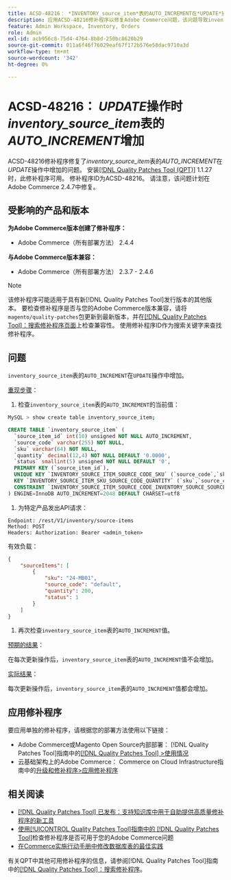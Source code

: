 ```yaml
---
title: ACSD-48216： *INVENTORY_source_item*表的AUTO_INCREMENT在*UPDATE*操作时增加
description: 应用ACSD-48216修补程序以修复Adobe Commerce问题，该问题导致inventory_source_item*表的*AUTO_INCREMENT在*UPDATE*操作时增加。
feature: Admin Workspace, Inventory, Orders
role: Admin
exl-id: acb956c8-75d4-4764-8b8d-250bc8620b29
source-git-commit: 011a6f46f76029eaf67f172b576e58dac9710a3d
workflow-type: tm+mt
source-wordcount: '342'
ht-degree: 0%

---
```


# ACSD-48216： *UPDATE*&#x200B;操作时&#x200B;*inventory_source_item*&#x200B;表的&#x200B;*AUTO_INCREMENT*&#x200B;增加

ACSD-48216修补程序修复了&#x200B;*inventory_source_item*&#x200B;表的&#x200B;*AUTO_INCREMENT*&#x200B;在&#x200B;*UPDATE*&#x200B;操作中增加的问题。 安装[[!DNL Quality Patches Tool (QPT)]](https://experienceleague.adobe.com/zh-hans/docs/commerce-operations/tools/quality-patches-tool/quality-patches-tool-to-self-serve-quality-patches) 1.1.27时，此修补程序可用。 修补程序ID为ACSD-48216。 请注意，该问题计划在Adobe Commerce 2.4.7中修复。

## 受影响的产品和版本

**为Adobe Commerce版本创建了修补程序：**

* Adobe Commerce（所有部署方法） 2.4.4

**与Adobe Commerce版本兼容：**

* Adobe Commerce（所有部署方法） 2.3.7 - 2.4.6

>[!NOTE]
>
>该修补程序可能适用于具有新[!DNL Quality Patches Tool]发行版本的其他版本。 要检查修补程序是否与您的Adobe Commerce版本兼容，请将`magento/quality-patches`包更新到最新版本，并在[[!DNL Quality Patches Tool]：搜索修补程序页面](https://experienceleague.adobe.com/tools/commerce-quality-patches/index.html?lang=zh-Hans)上检查兼容性。 使用修补程序ID作为搜索关键字来查找修补程序。

## 问题

`inventory_source_item`表的`AUTO_INCREMENT`在`UPDATE`操作中增加。

<u>重现步骤</u>：

1. 检查`inventory_source_item`表的`AUTO_INCREMENT`的当前值：

```bash
MySQL > show create table inventory_source_item;
```

```SQL
CREATE TABLE `inventory_source_item` (
  `source_item_id` int(10) unsigned NOT NULL AUTO_INCREMENT,
  `source_code` varchar(255) NOT NULL,
  `sku` varchar(64) NOT NULL,
  `quantity` decimal(12,4) NOT NULL DEFAULT '0.0000',
  `status` smallint(5) unsigned NOT NULL DEFAULT '0',
  PRIMARY KEY (`source_item_id`),
  UNIQUE KEY `INVENTORY_SOURCE_ITEM_SOURCE_CODE_SKU` (`source_code`,`sku`),
  KEY `INVENTORY_SOURCE_ITEM_SKU_SOURCE_CODE_QUANTITY` (`sku`,`source_code`,`quantity`),
  CONSTRAINT `INVENTORY_SOURCE_ITEM_SOURCE_CODE_INVENTORY_SOURCE_SOURCE_CODE` FOREIGN KEY (`source_code`) REFERENCES `inventory_source` (`source_code`) ON DELETE CASCADE
) ENGINE=InnoDB AUTO_INCREMENT=2048 DEFAULT CHARSET=utf8
```

1. 为特定产品发出API请求：

`Endpoint: /rest/V1/inventory/source-items`\
`Method: POST`\
`Headers: Authorization: Bearer <admin_token>`

有效负载：

```JSON
{
    "sourceItems": [
        {
            "sku": "24-MB01",
            "source_code": "default",
            "quantity": 200,
            "status": 1
        }
    ]
}
```

1. 再次检查`inventory_source_item`表的`AUTO_INCREMENT`值。

<u>预期的结果</u>：

在每次更新操作后，`inventory_source_item`表的`AUTO_INCREMENT`值不会增加。

<u>实际结果</u>：

每次更新操作后，`inventory_source_item`表的`AUTO_INCREMENT`值都会增加。

## 应用修补程序

要应用单独的修补程序，请根据您的部署方法使用以下链接：

* Adobe Commerce或Magento Open Source内部部署： [!DNL Quality Patches Tool]指南中的[[!DNL Quality Patches Tool] >使用情况](/help/tools/quality-patches-tool/usage.md)
* 云基础架构上的Adobe Commerce： Commerce on Cloud Infrastructure指南中的[升级和修补程序>应用修补程序](https://experienceleague.adobe.com/docs/commerce-cloud-service/user-guide/develop/upgrade/apply-patches.html?lang=zh-Hans)

## 相关阅读

* [[!DNL Quality Patches Tool] 已发布：支持知识库中用于自助提供高质量修补程序的新工具](https://experienceleague.adobe.com/zh-hans/docs/commerce-operations/tools/quality-patches-tool/quality-patches-tool-to-self-serve-quality-patches)
* [使用[!UICONTROL Quality Patches Tool]指南中的 [!DNL Quality Patches Tool]](/help/tools/quality-patches-tool/patches-available-in-qpt/check-patch-for-magento-issue-with-magento-quality-patches.md)检查修补程序是否可用于您的Adobe Commerce问题
* [在Commerce实施行动手册中修改数据库表的最佳实践](https://experienceleague.adobe.com/zh-hans/docs/commerce-operations/implementation-playbook/best-practices/development/modifying-core-and-third-party-tables#why-adobe-recommends-avoiding-modifications)

有关QPT中其他可用修补程序的信息，请参阅[!DNL Quality Patches Tool]指南中的[[!DNL Quality Patches Tool]：搜索修补程序](https://experienceleague.adobe.com/tools/commerce-quality-patches/index.html?lang=zh-Hans)。

